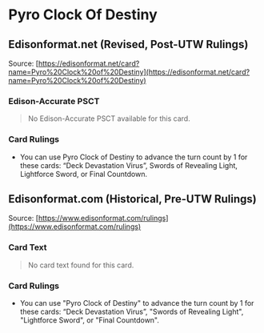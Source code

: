 # Pyro Clock Of Destiny

## Edisonformat.net (Revised, Post-UTW Rulings)

Source: [https://edisonformat.net/card?name=Pyro%20Clock%20of%20Destiny](https://edisonformat.net/card?name=Pyro%20Clock%20of%20Destiny)

### Edison-Accurate PSCT

> No Edison-Accurate PSCT available for this card.

### Card Rulings

*   You can use Pyro Clock of Destiny to advance the turn count by 1 for these cards: “Deck Devastation Virus”, Swords of Revealing Light, Lightforce Sword, or Final Countdown.


## Edisonformat.com (Historical, Pre-UTW Rulings)

Source: [https://www.edisonformat.com/rulings](https://www.edisonformat.com/rulings)

### Card Text

> No card text found for this card.

### Card Rulings

*   You can use "Pyro Clock of Destiny" to advance the turn count by 1 for these cards: “Deck Devastation Virus”, "Swords of Revealing Light", "Lightforce Sword", or "Final Countdown".


